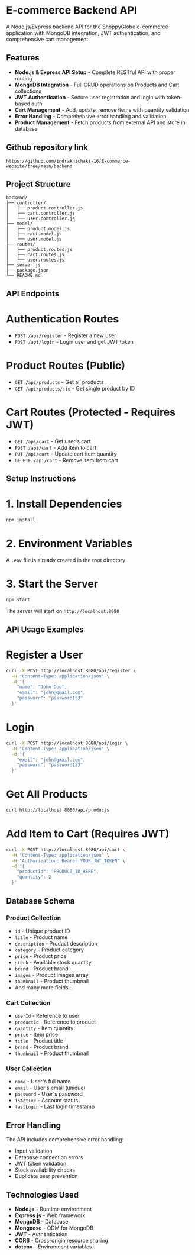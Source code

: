 # E-commerce Backend API
A Node.js/Express backend API for the ShoppyGlobe e-commerce application with MongoDB integration, JWT authentication, and comprehensive cart management.

## Features
- **Node.js & Express API Setup** - Complete RESTful API with proper routing
- **MongoDB Integration** - Full CRUD operations on Products and Cart collections
- **JWT Authentication** - Secure user registration and login with token-based auth
- **Cart Management** - Add, update, remove items with quantity validation
- **Error Handling** - Comprehensive error handling and validation
- **Product Management** - Fetch products from external API and store in database

## Github repository link
```
https://github.com/indrakhichaki-16/E-commerce-website/tree/main/backend
```

## Project Structure
```
backend/
├── controller/
│   ├── product.controller.js
│   ├── cart.controller.js
│   └── user.controller.js
├── model/
│   ├── product.model.js
│   ├── cart.model.js
│   └── user.model.js
├── routes/
│   ├── product.routes.js
│   ├── cart.routes.js
│   └── user.routes.js
├── server.js
├── package.json
└── README.md
```

## API Endpoints
# Authentication Routes
- `POST /api/register` - Register a new user
- `POST /api/login` - Login user and get JWT token

# Product Routes (Public)
- `GET /api/products` - Get all products
- `GET /api/products/:id` - Get single product by ID

# Cart Routes (Protected - Requires JWT)
- `GET /api/cart` - Get user's cart
- `POST /api/cart` - Add item to cart
- `PUT /api/cart` - Update cart item quantity
- `DELETE /api/cart` - Remove item from cart

## Setup Instructions
# 1. Install Dependencies
```bash
npm install
```

# 2. Environment Variables
A `.env` file is already created in the root directory

# 3. Start the Server
```bash
npm start
```

The server will start on `http://localhost:8080`

## API Usage Examples

# Register a User
```bash
curl -X POST http://localhost:8080/api/register \
  -H "Content-Type: application/json" \
  -d '{
    "name": "John Doe",
    "email": "john@gmail.com",
    "password": "password123"
  }'
```

# Login
```bash
curl -X POST http://localhost:8080/api/login \
  -H "Content-Type: application/json" \
  -d '{
    "email": "john@gmail.com",
    "password": "password123"
  }'
```

# Get All Products
```bash
curl http://localhost:8080/api/products
```

# Add Item to Cart (Requires JWT)
```bash
curl -X POST http://localhost:8080/api/cart \
  -H "Content-Type: application/json" \
  -H "Authorization: Bearer YOUR_JWT_TOKEN" \
  -d '{
    "productId": "PRODUCT_ID_HERE",
    "quantity": 2
  }'
```

## Database Schema

### Product Collection
- `id` - Unique product ID
- `title` - Product name
- `description` - Product description
- `category` - Product category
- `price` - Product price
- `stock` - Available stock quantity
- `brand` - Product brand
- `images` - Product images array
- `thumbnail` - Product thumbnail
- And many more fields...

### Cart Collection
- `userId` - Reference to user
- `productId` - Reference to product
- `quantity` - Item quantity
- `price` - Item price
- `title` - Product title
- `brand` - Product brand
- `thumbnail` - Product thumbnail

### User Collection
- `name` - User's full name
- `email` - User's email (unique)
- `password` - User's password
- `isActive` - Account status
- `lastLogin` - Last login timestamp

## Error Handling

The API includes comprehensive error handling:
- Input validation
- Database connection errors
- JWT token validation
- Stock availability checks
- Duplicate user prevention

## Technologies Used

- **Node.js** - Runtime environment
- **Express.js** - Web framework
- **MongoDB** - Database
- **Mongoose** - ODM for MongoDB
- **JWT** - Authentication
- **CORS** - Cross-origin resource sharing
- **dotenv** - Environment variables


